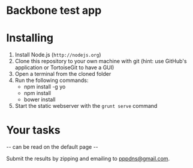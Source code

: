 Backbone test app
=================

Installing
==========
1. Install Node.js (``http://nodejs.org``)
2. Clone this repository to your own machine with git
   (hint: use GitHub's application or TortoiseGit to have a GUI)
3. Open a terminal from the cloned folder
4. Run the following commands:
    * npm install -g yo
    * npm install
    * bower install
5. Start the static webserver with the ``grunt serve`` command

Your tasks
==========
-- can be read on the default page --

Submit the results by zipping and emailing to pppdns@gmail.com.
